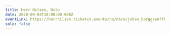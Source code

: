 ```yaml
---
title: Herr Nilsen, Oslo
date: 2020-09-03T18:00:00.000Z
eventLink: https://herrnilsen.ticketco.events/no/nb/e/johan_berggren?fbclid=IwAR0MVfaazOF4OEkcNu16tH1zKMjb8sgocgZxr7V2bU4qATJN4aZxxhDgivA
solo: false
---
```

